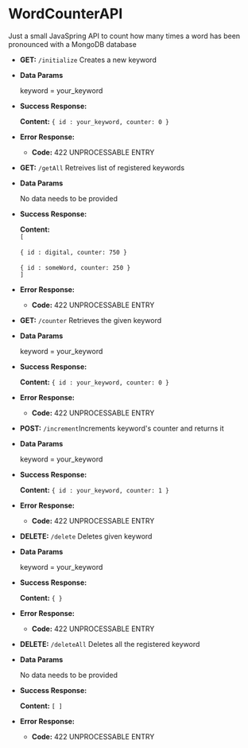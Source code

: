 # WordCounterAPI
Just a small JavaSpring API to count how many times a word has been pronounced with a MongoDB database

* **GET:** `/initialize` Creates a new keyword

* **Data Params**

  keyword = your_keyword

* **Success Response:**

    **Content:** `{ id : your_keyword, counter: 0 }`
 
* **Error Response:**

  * **Code:** 422 UNPROCESSABLE ENTRY <br />

* **GET:** `/getAll` Retreives list of registered keywords 

* **Data Params**
  
  No data needs to be provided

* **Success Response:**

    **Content:** 
      <br />`[`<br/>
       <br/>`{ id : digital, counter: 750 }`<br/>
       <br/>`{ id : someWord, counter: 250 }`<br/>
     `]`
 
* **Error Response:**

  * **Code:** 422 UNPROCESSABLE ENTRY <br />

* **GET:** `/counter` Retrieves the given keyword

* **Data Params**

  keyword = your_keyword

* **Success Response:**

    **Content:** `{ id : your_keyword, counter: 0 }`
 
* **Error Response:**

  * **Code:** 422 UNPROCESSABLE ENTRY <br />

* **POST:** `/increment`Increments keyword's counter and returns it

* **Data Params**

  keyword = your_keyword

* **Success Response:**

    **Content:** `{ id : your_keyword, counter: 1 }`
 
* **Error Response:**

  * **Code:** 422 UNPROCESSABLE ENTRY <br />

* **DELETE:** `/delete` Deletes given keyword

* **Data Params**

  keyword = your_keyword

* **Success Response:**

    **Content:** `{ }`
 
* **Error Response:**

  * **Code:** 422 UNPROCESSABLE ENTRY <br />

* **DELETE:** `/deleteAll` Deletes all the registered keyword

* **Data Params**

  No data needs to be provided

* **Success Response:**

    **Content:** `[ ]`
 
* **Error Response:**

  * **Code:** 422 UNPROCESSABLE ENTRY <br />
